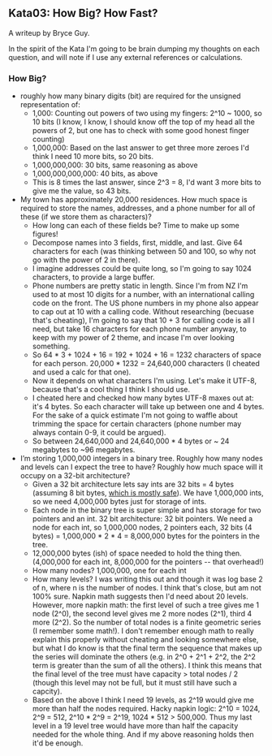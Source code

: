 ## Kata03: How Big? How Fast?

A writeup by Bryce Guy.

In the spirit of the Kata I'm going to be brain dumping my thoughts on each question, and will note if I use any external references or calculations.

### How Big?

- roughly how many binary digits (bit) are required for the unsigned representation of:
  - 1,000: Counting out powers of two using my fingers: 2^10 ~ 1000, so 10 bits (I know, I know, I should know off the top of my head all the powers of 2, but one has to check with some good honest finger counting)
  - 1,000,000: Based on the last answer to get three more zeroes I'd think I need 10 more bits, so 20 bits.
  - 1,000,000,000: 30 bits, same reasoning as above
  - 1,000,000,000,000: 40 bits, as above
  - This is 8 times the last answer, since 2^3 = 8, I'd want 3 more bits to give me the value, so 43 bits.
- My town has approximately 20,000 residences. How much space is required to store the names, addresses, and a phone number for all of these (if we store them as characters)?
  - How long can each of these fields be? Time to make up some figures!
  - Decompose names into 3 fields, first, middle, and last. Give 64 characters for each (was thinking between 50 and 100, so why not go with the power of 2 in there).
  - I imagine addresses could be quite long, so I'm going to say 1024 characters, to provide a large buffer.
  - Phone numbers are pretty static in length. Since I'm from NZ I'm used to at most 10 digits for a number, with an international calling code on the front. The US phone numbers in my phone also appear to cap out at 10 with a calling code. Without researching (becuase that's cheating), I'm going to say that 10 + 3 for calling code is all I need, but take 16 characters for each phone number anyway, to keep with my power of 2 theme, and incase I'm over looking something.
  - So 64 * 3 + 1024 + 16 = 192 + 1024 + 16 = 1232 characters of space for each person. 20,000 * 1232 = 24,640,000 characters (I cheated and used a calc for that one).
  - Now it depends on what characters I'm using. Let's make it UTF-8, because that's a cool thing I think I should use.
  - I cheated here and checked how many bytes UTF-8 maxes out at: it's 4 bytes. So each character will take up between one and 4 bytes. For the sake of a quick estimate I'm not going to waffle about trimming the space for certain characters (phone number may always contain 0-9, it could be argued).
  - So between 24,640,000 and 24,640,000 * 4 bytes or ~ 24 megabytes to ~96 megabytes.
- I’m storing 1,000,000 integers in a binary tree. Roughly how many nodes and levels can I expect the tree to have? Roughly how much space will it occupy on a 32-bit architecture?
  - Given a 32 bit architecture lets say ints are 32 bits = 4 bytes (assuming 8 bit bytes, [which is mostly safe](https://isocpp.org/wiki/faq/intrinsic-types#very-large-bytes)). We have 1,000,000 ints, so we need 4,000,000 bytes just for storage of ints.
  - Each node in the binary tree is super simple and has storage for two pointers and an int. 32 bit architecture: 32 bit pointers. We need a node for each int, so 1,000,000 nodes, 2 pointers each, 32 bits (4 bytes) = 1,000,000 * 2 * 4 = 8,000,000 bytes for the pointers in the tree.
  - 12,000,000 bytes (ish) of space needed to hold the thing then. (4,000,000 for each int, 8,000,000 for the pointers -- that overhead!)
  - How many nodes? 1,000,000, one for each int
  - How many levels? I was writing this out and though it was log base 2 of n, where n is the number of nodes. I think that's close, but am not 100% sure. Napkin math suggests then I'd need about 20 levels. However, more napkin math: the first level of such a tree gives me 1 node (2^0), the second level gives me 2 more nodes (2^1), third 4 more (2^2). So the number of total nodes is a finite geometric series (I remember some math!). I don't remember enough math to really explain this properly without cheating and looking somewhere else, but what I do know is that the final term the sequence that makes up the series will dominate the others (e.g. in 2^0 + 2^1 + 2^2, the 2^2 term is greater than the sum of all the others). I think this means that the final level of the tree must have capacity > total nodes / 2 (though this level may not be full, but it must still have such a capcity).
  - Based on the above I think I need 19 levels, as 2^19 would give me more than half the nodes required. Hacky napkin logic: 2^10 = 1024, 2^9 = 512, 2^10 * 2^9 = 2^19, 1024 * 512 > 500,000. Thus my last level in a 19 level tree would have more than half the capacity needed for the whole thing. And if my above reasoning holds then it'd be enough.
